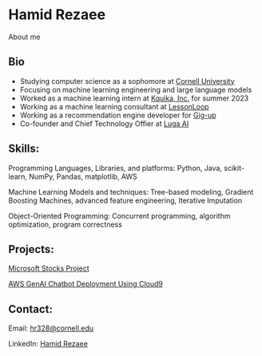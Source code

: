 # Hamid Rezaee
About me

## Bio
* Studying computer science as a sophomore at [Cornell University](https://www.cornell.edu/)
* Focusing on machine learning engineering and large language models
* Worked as a machine learning intern at [Kquika, Inc.](https://www.kquika.com/) for summer 2023
* Working as a machine learning consultant at [LessonLoop](https://lessonloop.org/)
* Working as a recommendation engine developer for [Gig-up](https://business.cornell.edu/hub/2024/03/06/trishala-dessais-gig-up-addresses-consumers-gig-workers-needs/)
* Co-founder and Chief Technology Offier at [Luga AI](https://luga.app/)

## Skills:
Programming Languages, Libraries, and platforms: Python, Java, scikit-learn, NumPy, Pandas, matplotlib, AWS

Machine Learning Models and techniques: Tree-based modeling, Gradient Boosting Machines, advanced feature engineering, Iterative Imputation

Object-Oriented Programming: Concurrent programming, algorithm optimization, program correctness

## Projects: 
[Microsoft Stocks Project](https://github.com/iamhamidrezaee/MSP)

[AWS GenAI Chatbot Deployment Using Cloud9](https://github.com/iamhamidrezaee/AWS_GenAI_Chatbot_Deployment_Using_Cloud9)

## Contact:
Email: hr328@cornell.edu

LinkedIn: [Hamid Rezaee](https://www.linkedin.com/in/iamhamidrezaee)

